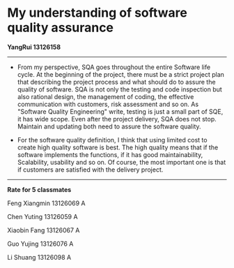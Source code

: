 # My understanding of software quality assurance #

**YangRui  13126158**



----------
- From my perspective, SQA goes throughout the entire Software life cycle. At the beginning of the project, there must be a strict project plan that describing the project process and what should do to assure the quality of software. SQA is not only the testing and code inspection but also rational design, the management of coding, the effective communication with customers, risk assessment and so on. As "Software Quality Engineering" write, testing is just a small part of SQE, it has wide scope. Even after the project delivery, SQA does not stop. Maintain and updating both need to assure the software quality.



- For the software quality definition, I think that  using limited cost to create high quality software is best. The high quality means that if the software implements the functions, if it has good maintainability, Scalability, usability and so on. Of course, the most important one is that if customers are satisfied with the delivery project.



----------

**Rate for 5 classmates**

Feng Xiangmin 13126069 A

Chen Yuting   13126059 A

Xiaobin Fang  13126067 A

Guo Yujing    13126076 A

Li Shuang     13126098 A
